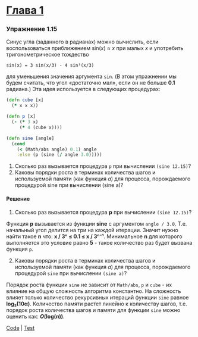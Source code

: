 # [Глава 1](../index.md#Глава-1-Построение-абстракций-с-помощью-процедур)

### Упражнение 1.15
Синус угла (заданного в радианах) можно вычислить, если воспользоваться приближением sin(_x_) ≈
_x_ при малых _x_ и употребить тригонометрическое тождество

`sin(x) = 3 sin(x/3) - 4 sin³(x/3)`

для уменьшения значения аргумента `sin`. (В этом упражнении мы будем считать, что угол «достаточно мал», если он не больше **0.1** радиана.) Эта идея используется в следующих процедурах:
```clojure
(defn cube [x]
  (* x x x))

(defn p [x]
  (- (* 3 x)
     (* 4 (cube x))))

(defn sine [angle]
  (cond
    (< (Math/abs angle) 0.1) angle
    :else (p (sine (/ angle 3.0)))))
```
1. Сколько раз вызывается процедура `p` при вычислении `(sine 12.15)`?
2. Каковы порядки роста в терминах количества шагов и используемой памяти (как функция _a_) для процесса, порождаемого процедурой sine при вычислении (sine a)?

#### Решение
1. Сколько раз вызывается процедура **p** при вычислении `(sine 12.15)`?

  Функция **p** вызывается из функции **sine** с аргументом `angle / 3.0`. Т.е. начальный угол делится на три на каждой итерации. Значит нужно найти такое **n** что: **x / 3ⁿ ≤ 0.1 ≤ x / 3ⁿ⁻¹**. Минимальное **n** для которого выполняется это условие равно **5** - такое количество раз будет вызвана функция `p`.

2. Каковы порядки роста в терминах количества шагов и используемой памяти (как функция _a_) для процесса, порождаемого процедурой `sine` при вычислении `(sine a)`?

  Порядок роста функции `sine` не зависит от `Math/abs`, `p` и `cube` - их влияние на общую сложность алгоритма константно. На сложность влияет только количество рекурсивных итераций функции `sine` равное **log₃(10α)**. Количество памяти растет линейно к количеству шагов, т.е. порядок роста количества шагов и памяти для функции `sine` можно оценить как: **_O_(log(_n_))**.

[Code](../src/sicp/chapter01/1_15.clj) | [Test](../test/sicp/chapter01/1_15_test.clj)

